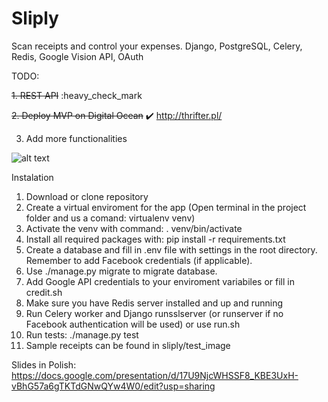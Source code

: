 # Sliply
Scan receipts and control your expenses. Django, PostgreSQL, Celery, Redis, Google Vision API, OAuth

TODO:

~~1. REST API~~ :heavy_check_mark 

~~2. Deploy MVP on Digital Ocean~~ :heavy_check_mark: http://thrifter.pl/

3. Add more functionalities

![alt text](https://raw.githubusercontent.com/tallpol3/Sliply/master/media/screenshot.png)


Instalation
1. Download or clone repository
2. Create a virtual enviroment for the app (Open terminal in the project folder and us a comand: virtualenv venv)
3. Activate the venv with command: . venv/bin/activate
4. Install all required packages with: pip install -r requirements.txt
5. Create a database and fill in .env file with settings in the root directory. Remember to add Facebook credentials (if applicable).
6. Use ./manage.py migrate to migrate database.
7. Add Google API credentials to your enviroment variabiles or fill in credit.sh
8. Make sure you have Redis server installed and up and running
9. Run Celery worker and Django runsslserver (or runserver if no Facebook authentication will be used) or use run.sh 
10. Run tests: ./manage.py test
11. Sample receipts can be found in sliply/test_image

Slides in Polish: https://docs.google.com/presentation/d/17U9NjcWHSSF8_KBE3UxH-vBhG57a6gTKTdGNwQYw4W0/edit?usp=sharing
